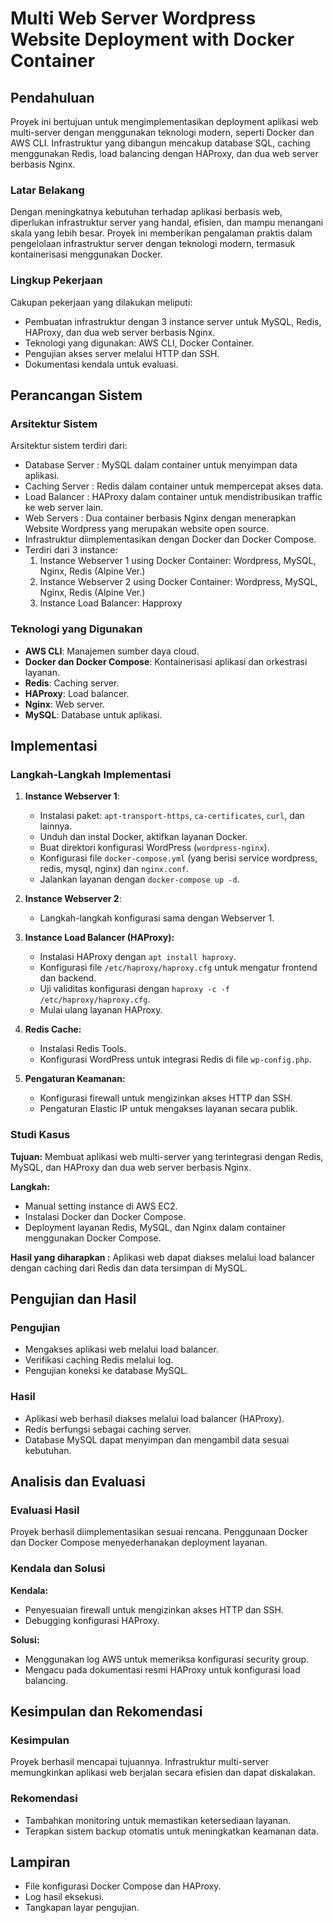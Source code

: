 #  Multi Web Server Wordpress Website Deployment with Docker Container

## Pendahuluan
Proyek ini bertujuan untuk mengimplementasikan deployment aplikasi web multi-server dengan menggunakan teknologi modern, seperti Docker dan AWS CLI. Infrastruktur yang dibangun mencakup database SQL, caching menggunakan Redis, load balancing dengan HAProxy, dan dua web server berbasis Nginx.

### Latar Belakang
Dengan meningkatnya kebutuhan terhadap aplikasi berbasis web, diperlukan infrastruktur server yang handal, efisien, dan mampu menangani skala yang lebih besar. Proyek ini memberikan pengalaman praktis dalam pengelolaan infrastruktur server dengan teknologi modern, termasuk kontainerisasi menggunakan Docker.

### Lingkup Pekerjaan
Cakupan pekerjaan yang dilakukan meliputi:
- Pembuatan infrastruktur dengan 3 instance server untuk MySQL, Redis, HAProxy, dan dua web server berbasis Nginx.
- Teknologi yang digunakan: AWS CLI, Docker Container.
- Pengujian akses server melalui HTTP dan SSH.
- Dokumentasi kendala untuk evaluasi.

## Perancangan Sistem
### Arsitektur Sistem
Arsitektur sistem terdiri dari:
- Database Server : MySQL dalam container untuk menyimpan data aplikasi.
- Caching Server : Redis dalam container untuk mempercepat akses data.
- Load Balancer : HAProxy dalam container untuk mendistribusikan traffic ke web server lain.
- Web Servers : Dua container berbasis Nginx dengan menerapkan Website Wordpress yang merupakan website open source.
- Infrastruktur diimplementasikan dengan Docker dan Docker Compose.
- Terdiri dari 3 instance:
  1. Instance Webserver 1 using Docker Container: Wordpress, MySQL, Nginx, Redis (Alpine Ver.) 
  2. Instance Webserver 2 using Docker Container: Wordpress, MySQL, Nginx, Redis (Alpine Ver.) 
  3. Instance Load Balancer: Happroxy


### Teknologi yang Digunakan
- **AWS CLI**: Manajemen sumber daya cloud.
- **Docker dan Docker Compose**: Kontainerisasi aplikasi dan orkestrasi layanan.
- **Redis**: Caching server.
- **HAProxy**: Load balancer.
- **Nginx**: Web server.
- **MySQL**: Database untuk aplikasi.

## Implementasi
### Langkah-Langkah Implementasi
1. **Instance Webserver 1**:
   - Instalasi paket: `apt-transport-https`, `ca-certificates`, `curl`, dan lainnya.
   - Unduh dan instal Docker, aktifkan layanan Docker.
   - Buat direktori konfigurasi WordPress (`wordpress-nginx`).
   - Konfigurasi file `docker-compose.yml` (yang berisi service wordpress, redis, mysql, nginx) dan `nginx.conf`.
   - Jalankan layanan dengan `docker-compose up -d`.

2. **Instance Webserver 2**:
   - Langkah-langkah konfigurasi sama dengan Webserver 1.

3. **Instance Load Balancer (HAProxy):**
   - Instalasi HAProxy dengan `apt install haproxy`.
   - Konfigurasi file `/etc/haproxy/haproxy.cfg` untuk mengatur frontend dan backend.
   - Uji validitas konfigurasi dengan `haproxy -c -f /etc/haproxy/haproxy.cfg`.
   - Mulai ulang layanan HAProxy.

4. **Redis Cache:**
   - Instalasi Redis Tools.
   - Konfigurasi WordPress untuk integrasi Redis di file `wp-config.php`.

5. **Pengaturan Keamanan:**
   - Konfigurasi firewall untuk mengizinkan akses HTTP dan SSH.
   - Pengaturan Elastic IP untuk mengakses layanan secara publik.

### Studi Kasus
**Tujuan:** Membuat aplikasi web multi-server yang terintegrasi dengan Redis, MySQL, dan HAProxy dan dua web server berbasis Nginx.

**Langkah:**
- Manual setting instance di AWS EC2.
- Instalasi Docker dan Docker Compose.
- Deployment layanan Redis, MySQL, dan Nginx dalam container menggunakan Docker Compose.

**Hasil yang diharapkan :**
Aplikasi web dapat diakses melalui load balancer dengan caching dari Redis dan data tersimpan di MySQL.

## Pengujian dan Hasil
### Pengujian
- Mengakses aplikasi web melalui load balancer.
- Verifikasi caching Redis melalui log.
- Pengujian koneksi ke database MySQL.

### Hasil
- Aplikasi web berhasil diakses melalui load balancer (HAProxy).
- Redis berfungsi sebagai caching server.
- Database MySQL dapat menyimpan dan mengambil data sesuai kebutuhan.

## Analisis dan Evaluasi
### Evaluasi Hasil
Proyek berhasil diimplementasikan sesuai rencana. Penggunaan Docker dan Docker Compose menyederhanakan deployment layanan.

### Kendala dan Solusi
**Kendala:**
- Penyesuaian firewall untuk mengizinkan akses HTTP dan SSH.
- Debugging konfigurasi HAProxy.

**Solusi:**
- Menggunakan log AWS untuk memeriksa konfigurasi security group.
- Mengacu pada dokumentasi resmi HAProxy untuk konfigurasi load balancing.

## Kesimpulan dan Rekomendasi
### Kesimpulan
Proyek berhasil mencapai tujuannya. Infrastruktur multi-server memungkinkan aplikasi web berjalan secara efisien dan dapat diskalakan.

### Rekomendasi
- Tambahkan monitoring untuk memastikan ketersediaan layanan.
- Terapkan sistem backup otomatis untuk meningkatkan keamanan data.

## Lampiran
- File konfigurasi Docker Compose dan HAProxy.
- Log hasil eksekusi.
- Tangkapan layar pengujian.
